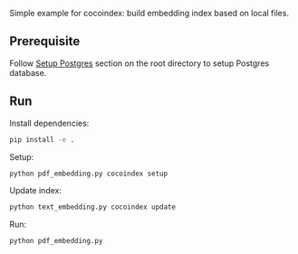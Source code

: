 Simple example for cocoindex: build embedding index based on local files.

## Prerequisite
Follow [Setup Postgres](../../#setup-postgres) section on the root directory to setup Postgres database.

## Run

Install dependencies:

```bash
pip install -e .
```

Setup:

```bash
python pdf_embedding.py cocoindex setup
```

Update index:

```bash
python text_embedding.py cocoindex update
```

Run:

```bash
python pdf_embedding.py
```
